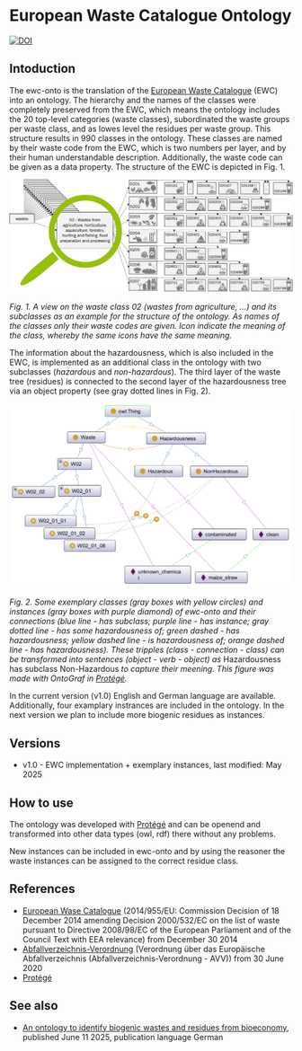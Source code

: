 # European Waste Catalogue Ontology

[![DOI](https://zenodo.org/badge/927218818.svg)](https://doi.org/10.5281/zenodo.15348556)

## Intoduction

The ewc-onto is the translation of the [European Waste Catalogue](http://data.europa.eu/eli/dec/2014/955/oj) (EWC) into an ontology. The hierarchy and the names of the classes were completely preserved from the EWC, which means the ontology includes the 20 top-level categories (waste classes), subordinated the waste groups per waste class, and as lowes level the residues per waste group. This structure results in 990 classes in the ontology. These classes are named by their waste code from the EWC, which is two numbers per layer, and by their human understandable description. Additionally, the waste code can be given as a data property. The structure of the EWC is depicted in Fig. 1.

![ewc structure](docs/OntoPic_DetailAgriculture.png)

*Fig. 1. A view on the waste class 02 (wastes from agriculture, ...) and its subclasses as an example for the structure of the ontology. As names of the classes only their waste codes are given. Icon indicate the meaning of the class, whereby the same icons have the same meaning.*

The information about the hazardousness, which is also included in the EWC, is implemented as an additional class in the ontology with two subclasses (*hazardous* and *non-hazardous*). The third layer of the waste tree (residues) is connected to the second layer of the hazardousness tree via an object property (see gray dotted lines in Fig. 2).

<img src="docs/OntoPic_DetailW02_01_Connections.png" alt="ewc-onto structure" width="700"/>

*Fig. 2. Some exemplary classes (gray boxes with yellow circles) and instances (gray boxes with purple diamond) of ewc-onto and their connections (blue line - has subclass; purple line - has instance; gray dotted line - has some hazardousness of; green dashed - has hazardousness; yellow dashed line - is hazardousness of; orange dashed line - has hazardousness).
These tripples (class - connection - class) can be transformed into sentences (object - verb - object) as* Hazardousness has subclass Non-Hazardous *to capture their meening. This figure was made with OntoGraf in [Protégé](https://protege.stanford.edu/).*

In the current version (v1.0) English and German language are available. Additionally, four examplary instrances are included in the ontology. In the next version we plan to include more biogenic residues as instances. 

## Versions

[comment]: <> (- v2.0 - EWC implementation + residues from RedDB, last modified: work in progress) 
- v1.0 - EWC implementation + exemplary instances, last modified: May 2025 

## How to use

The ontology was developed with [Protégé](https://protege.stanford.edu/) and can be openend and transformed into other data types (owl, rdf) there without any problems.

New instances can be included in ewc-onto and by using the reasoner the waste instances can be assigned to the correct residue class.

## References
- [European Wase Catalogue](http://data.europa.eu/eli/dec/2014/955/oj) (2014/955/EU: Commission Decision of 18 December 2014 amending Decision 2000/532/EC on the list of waste pursuant to Directive 2008/98/EC of the European Parliament and of the Council Text with EEA relevance) from December 30 2014
- [Abfallverzeichnis-Verordnung](https://www.gesetze-im-internet.de/avv/AVV.pdf) (Verordnung über das Europäische Abfallverzeichnis (Abfallverzeichnis-Verordnung - AVV)) from 30 June 2020
- [Protégé](https://protege.stanford.edu/)

## See also
- [An ontology to identify biogenic wastes and residues from bioeconomy](https://doi.org/10.37307/j.1863-9763.2025.06.03), published June 11 2025, publication language German
